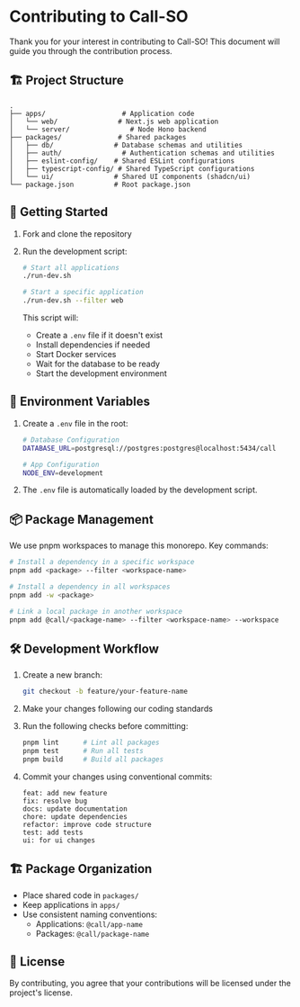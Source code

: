 # Contributing to Call-SO

Thank you for your interest in contributing to Call-SO! This document will guide you through the contribution process.

## 🏗 Project Structure

```
.
├── apps/                   # Application code
│   └── web/               # Next.js web application
│   └── server/               # Node Hono backend
├── packages/              # Shared packages
│   ├── db/               # Database schemas and utilities
│   ├── auth/               # Authentication schemas and utilities
│   ├── eslint-config/    # Shared ESLint configurations
│   ├── typescript-config/ # Shared TypeScript configurations
│   └── ui/               # Shared UI components (shadcn/ui)
└── package.json          # Root package.json
```

## 🚀 Getting Started

1. Fork and clone the repository

2. Run the development script:

   ```bash
   # Start all applications
   ./run-dev.sh

   # Start a specific application
   ./run-dev.sh --filter web
   ```

   This script will:

   - Create a `.env` file if it doesn't exist
   - Install dependencies if needed
   - Start Docker services
   - Wait for the database to be ready
   - Start the development environment

## 🔐 Environment Variables

1. Create a `.env` file in the root:

   ```bash
   # Database Configuration
   DATABASE_URL=postgresql://postgres:postgres@localhost:5434/call

   # App Configuration
   NODE_ENV=development
   ```

2. The `.env` file is automatically loaded by the development script.

## 📦 Package Management

We use pnpm workspaces to manage this monorepo. Key commands:

```bash
# Install a dependency in a specific workspace
pnpm add <package> --filter <workspace-name>

# Install a dependency in all workspaces
pnpm add -w <package>

# Link a local package in another workspace
pnpm add @call/<package-name> --filter <workspace-name> --workspace
```

## 🛠 Development Workflow

1. Create a new branch:

   ```bash
   git checkout -b feature/your-feature-name
   ```

2. Make your changes following our coding standards

3. Run the following checks before committing:

   ```bash
   pnpm lint      # Lint all packages
   pnpm test      # Run all tests
   pnpm build     # Build all packages
   ```

4. Commit your changes using conventional commits:
   ```
   feat: add new feature
   fix: resolve bug
   docs: update documentation
   chore: update dependencies
   refactor: improve code structure
   test: add tests
   ui: for ui changes
   ```

## 🏗 Package Organization

- Place shared code in `packages/`
- Keep applications in `apps/`
- Use consistent naming conventions:
  - Applications: `@call/app-name`
  - Packages: `@call/package-name`

## 📜 License

By contributing, you agree that your contributions will be licensed under the project's license.
